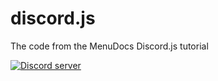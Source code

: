 # discord.js
The code from the MenuDocs Discord.js tutorial

[![Discord server](https://discordapp.com/api/guilds/416512197590777857/embed.png?style=banner4)](https://discord.gg/MgVaazZ)
